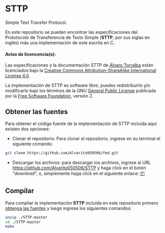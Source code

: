 # STTP
Simple Text Transfer Protocol.

En este repositorio se pueden encontrar las especificaciones del Prototocolo de Transferencia de Texto Simple (**STTP**, por sus siglas en inglés) más una implementación de este escrita en C.

#### Aviso de licencencia(s):

Las especificaciones y la documentación STTP de [Álvaro Torralba](https://github.com/Alvarito050506/) están licenciados bajo la [Creative Commons Attribution-ShareAlike International License 4.0](http://creativecommons.org/licenses/by-sa/4.0/).

La implementación de STTP es software libre; puedes redistribuirlo y/o modificarlo bajo los términos de la GNU [General Public License](https://www.gnu.org/licenses/old-licenses/gpl-2.0.en.html) publicada por la [Free Software Foundation](https://www.fsf.org), versión 2.

## Obtener las fuentes
Para obtener el código fuente de la implementación de STTP incluida aquí existen dos opciones:
- Clonar el repositorio: Para clonar el repositorio, ingrese en su terminal el siguiente comando:
```sh
git clone https://github.com/Alvarito050506/Yed.git
```
- Descargar los archivos: para descargar los archivos, ingrese al URL https://github.com/Alvarito050506/STTP y haga click en el botón “_download_”, o, simplemente haga click en el siguiente enlace: [:package:](https://github.com/Alvarito050506/STTP/archive/master.zip)


## Compilar
Para compilar la implementación **STTP** incluida en este repositorio primero [obtenga las fuentes](https://github.com/Alvarito050506/STTP/blob/master/README.md#obtener-las-fuentes) y luego ingrese los siguientes comandos:
```sh
unzip ./STTP-master
cd ./STTP-master
make
```
